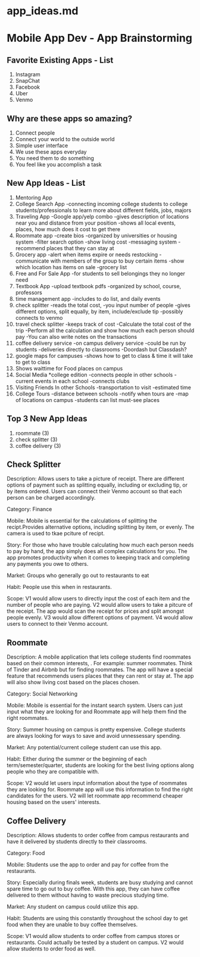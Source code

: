 # app_ideas.md

Mobile App Dev - App Brainstorming
===

## Favorite Existing Apps - List
1. Instagram
2. SnapChat
3. Facebook
4. Uber
5. Venmo

## Why are these apps so amazing?
1. Connect people 
2. Connect your world to the outside world
3. Simple user interface 
4. We use these apps everyday 
5. You need them to do something 
6. You feel like you accomplish a task

## New App Ideas - List
1. Mentoring App
2. College Search App
    -connecting incoming college students to college students/professionals to learn more about different fields, jobs, majors
3. Traveling App
    -Google app/yelp combo
    -gives description of locations near you and distance from your position
    -shows all local events, places, how much does it cost to get there
4. Roommate app 
    -create bios
    -organized by universities or housing system
    -filter search option
    -show living cost
    -messaging system
    -recommend places that they can stay at 
5. Grocery app
    -alert when items expire or needs restocking
    -communicate with members of the group to buy certain items
    -show which location has items on sale
    -grocery list
6. Free and For Sale App
    -for students to sell belongings they no longer need
7. Textbook App
    -upload textbook pdfs
    -organized by school, course, professors
8. time management app
    -includes to do list, and daily events
9. check splitter
    -reads the total cost, 
    -you input number of people
    -gives different options, split equally, by item, include/exclude tip
    -possibly connects to venmo
10. travel check splitter
    -keeps track of cost 
    -Calculate the total cost of the trip
    -Perform all the calculation and show how much each person should pay
    -You can also write notes on the transactions
11. coffee delivery service
    -on campus delivery service
    -could be run by students
    -deliveries directly to classrooms
    -Doordash but Classdash?
12. google maps for campuses
    -shows how to get to class & time it will take to get to class
13. Shows waittime for Food places on campus
14. Social Media *college edition
    -connects people in other schools
    -current events in each school
    -connects clubs
16. Visiting Friends In other Schools
    -transportation to visit
    -estimated time
16. College Tours
    -distance between schools
    -notify when tours are
    -map of locations on campus
    -students can list must-see places

## Top 3 New App Ideas
   1. roommate (3) 
   2. check splitter (3)
   3. coffee delivery (3)

## Check Splitter
Description: Allows users to take a picture of receipt. There are different options of payment such as splitting equally, including or excluding tip, or by items ordered. Users can connect their Venmo account so that each person can be charged accordingly.

Category: Finance

Mobile: Mobile is essential for the calculations of splitting the recipt.Provides alternative options, including splitting by item, or evenly. The camera is used to tkae pciture of recipt.

Story: For those who have trouble calculating how much each person needs to pay by hand, the app simply does all complex calculations for you. The app promotes productivity when it comes to keeping track and completing any payments you owe to others.

Market: Groups who generally go out to restaurants to eat

Habit: People use this when in restaurants.

Scope: V1 would allow users to directly input the cost of each item and the number of people who are paying. V2 would allow users to take a pitcure of the receipt. The app would scan the receipt for prices and split amongst people evenly. V3 would allow different options of payment. V4 would allow users to connect to their Venmo account.



## Roommate
Description: A mobile application that lets college students find roommates based on their common interests, . For example: summer roommates. Think of Tinder and Airbnb but for finding roommates. The app will have a special feature that recommends users places that they can rent or stay at. The app will also show living cost based on the places chosen. 

Category: Social Networking

Mobile: Mobile is essential for the instant search system. Users can just input what they are looking for and Roommate app will help them find the right roommates.

Story: Summer housing on campus is pretty expensive. College students are always looking for ways to save and avoid unnessessary spending. 

Market: Any potential/current college student can use this app.

Habit: Either during the summer or the beginning of each term/semester/quarter, students are looking for the best living options along people who they are compatible with.

Scope: V2 would let users input information about the type of roommates they are looking for. Roommate app will use this information to find the right candidates for the users. V2 will let roommate app recommend cheaper housing based on the users' interests.  


## Coffee Delivery
Description: Allows students to order coffee from campus restaurants and have it delivered by students directly to their classrooms. 

Category: Food

Mobile: Students use the app to order and pay for coffee from the restaurants. 

Story: Especially during finals week, students are busy studying and cannot spare time to go out to buy coffee.  With this app, they can have coffee delivered to them without having to waste precious studying time.

Market: Any student on campus could utilize this app. 

Habit: Students are using this constantly throughout the school day to get food when they are unable to buy coffee themselves.

Scope: V1 would allow students to order coffee from campus stores or restaurants. Could actually be tested by a student on campus. V2 would allow students to order food as well.


